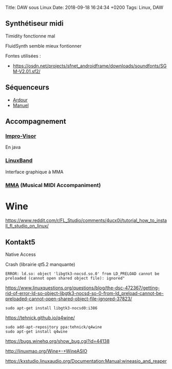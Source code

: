 Title:  DAW sous Linux
Date:   2018-09-18 16:24:34 +0200
Tags: Linux, DAW


## Synthétiseur midi

Timidity fonctionne mal

FluidSynth semble mieux fontionner

Fontes utilisées :

* <https://osdn.net/projects/sfnet_androidframe/downloads/soundfonts/SGM-V2.01.sf2/>

## Séquenceurs

* [Ardour](http://ardour.org/)
* [Manuel](http://manual.ardour.org/working-with-midi/)

## Accompagnement

### [Impro-Visor](https://www.cs.hmc.edu/~keller/jazz/improvisor/)

En java

### [LinuxBand](http://linuxband.org/)

Interface graphique à MMA

### [MMA](https://www.mellowood.ca/mma/) (Musical MIDI Accompaniment)

# Wine

<https://www.reddit.com/r/FL_Studio/comments/4ucx0i/tutorial_how_to_install_fl_studio_on_linux/>

## Kontakt5

Native Access

Crash (librairie qt5.2 manquante)

	ERROR: ld.so: object 'libgtk3-nocsd.so.0' from LD_PRELOAD cannot be preloaded (cannot open shared object file): ignored" 

<https://www.linuxquestions.org/questions/blog/the-dsc-472367/getting-rid-of-error-ld-so-object-libgtk3-nocsd-so-0-from-ld_preload-cannot-be-preloaded-cannot-open-shared-object-file-ignored-37823/>

	sudo apt-get install libgtk3-nocsd0:i386

<https://tehnick.github.io/q4wine/>

	sudo add-apt-repository ppa:tehnick/q4wine
	sudo apt-get install q4wine

<https://bugs.winehq.org/show_bug.cgi?id=44138>

<http://linuxmao.org/Wine+-+WineASIO>

<https://kxstudio.linuxaudio.org/Documentation:Manual:wineasio_and_reaper>
